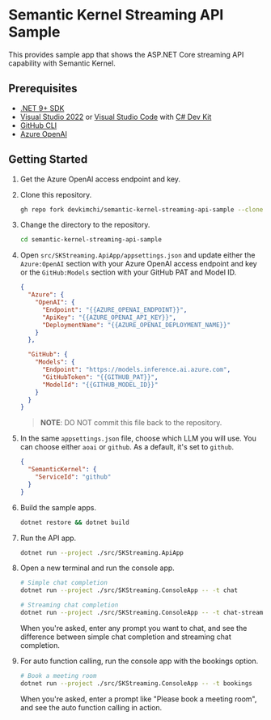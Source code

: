 # Semantic Kernel Streaming API Sample

This provides sample app that shows the ASP.NET Core streaming API capability with Semantic Kernel.

## Prerequisites

- [.NET 9+ SDK](https://dotnet.microsoft.com/download/dotnet/9.0)
- [Visual Studio 2022](https://visualstudio.microsoft.com/vs/) or [Visual Studio Code](https://code.visualstudio.com/) with [C# Dev Kit](https://marketplace.visualstudio.com/items?itemName=ms-dotnettools.csdevkit)
- [GitHub CLI](https://github.com/cli/cli#installation)
- [Azure OpenAI](https://learn.microsoft.com/azure/ai-services/openai/overview)

## Getting Started

1. Get the Azure OpenAI access endpoint and key.

1. Clone this repository.

    ```bash
    gh repo fork devkimchi/semantic-kernel-streaming-api-sample --clone
    ```

1. Change the directory to the repository.

    ```bash
    cd semantic-kernel-streaming-api-sample
    ```

1. Open `src/SKStreaming.ApiApp/appsettings.json` and update either the `Azure:OpenAI` section with your Azure OpenAI access endpoint and key or the `GitHub:Models` section with your GitHub PAT and Model ID.

    ```json
    {
      "Azure": {
        "OpenAI": {
          "Endpoint": "{{AZURE_OPENAI_ENDPOINT}}",
          "ApiKey": "{{AZURE_OPENAI_API_KEY}}",
          "DeploymentName": "{{AZURE_OPENAI_DEPLOYMENT_NAME}}"
        }
      },

      "GitHub": {
        "Models": {
          "Endpoint": "https://models.inference.ai.azure.com",
          "GitHubToken": "{{GITHUB_PAT}}",
          "ModelId": "{{GITHUB_MODEL_ID}}"
        }
      }
    }
    ```

   > **NOTE**: DO NOT commit this file back to the repository.

1. In the same `appsettings.json` file, choose which LLM you will use. You can choose either `aoai` or `github`. As a default, it's set to `github`.

    ```json
    {
      "SemanticKernel": {
        "ServiceId": "github"
      }
    }
    ```

1. Build the sample apps.

    ```bash
    dotnet restore && dotnet build
    ```

1. Run the API app.

    ```bash
    dotnet run --project ./src/SKStreaming.ApiApp
    ```

1. Open a new terminal and run the console app.

    ```bash
    # Simple chat completion
    dotnet run --project ./src/SKStreaming.ConsoleApp -- -t chat

    # Streaming chat completion
    dotnet run --project ./src/SKStreaming.ConsoleApp -- -t chat-streaming
    ```

   When you're asked, enter any prompt you want to chat, and see the difference between simple chat completion and streaming chat completion.

1. For auto function calling, run the console app with the bookings option.

    ```bash
    # Book a meeting room
    dotnet run --project ./src/SKStreaming.ConsoleApp -- -t bookings
    ```

   When you're asked, enter a prompt like "Please book a meeting room", and see the auto function calling in action.
